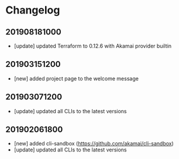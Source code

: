 # Changelog

## 201908181000
- [update] updated Terraform to 0.12.6 with Akamai provider builtin

## 201903151200
- [new] added project page to the welcome message

## 201903071200
- [update] updated all CLIs to the latest versions

## 201902061800
- [new] added cli-sandbox (<https://github.com/akamai/cli-sandbox>)
- [update] updated all CLIs to the latest versions
